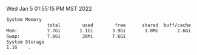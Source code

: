 Wed Jan  5 01:55:15 PM MST 2022
```bash
System Memory
               total        used        free      shared  buff/cache   available
Mem:           7.7Gi       1.1Gi       3.9Gi       3.0Mi       2.6Gi       6.2Gi
Swap:          7.6Gi        28Mi       7.6Gi
System Storage
1.1G	.
```
```bash
